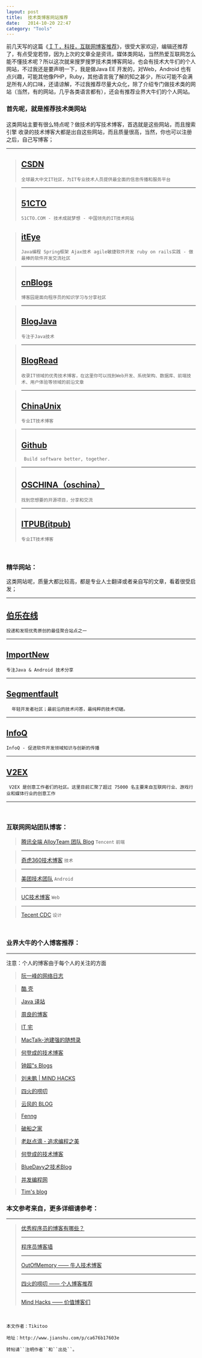 ```yaml
---
layout: post
title:  技术类博客网站推荐
date:   2014-10-20 22:47							
category: "Tools"			
---
```



前几天写的这篇《[ＩＴ，科技，互联网博客推荐](http://www.jianshu.com/p/bb395f0df573)》，很受大家欢迎，编辑还推荐了，有点受宠若惊，因为上次的文章全是资讯，媒体类网站，当然热爱互联网怎么能不懂技术呢？所以这次就来搜罗搜罗技术类博客网站，也会有技术大牛们的个人网站，不过我还是要声明一下，我是做Java EE 开发的，对Web，Android 也有点兴趣，可能其他像PHP，Ruby，其他语言我了解的知之甚少，所以可能不会满足所有人的口味，还请谅解，不过我推荐尽量大众化，除了介绍专门做技术类的网站（当然，有的网站，几乎各类语言都有），还会有推荐业界大牛们的个人网站。

### 首先呢，就是推荐技术类网站
#### 
这类网站主要有很么特点呢？做技术的写技术博客，首选就是这些网站，而且搜索引擎
收录的技术博客大都是出自这些网站，而且质量很高，当然，你也可以注册之后，自己写博客；

----
> [CSDN](http://www.csdn.net/)
> ---
>     全球最大中文IT社区，为IT专业技术人员提供最全面的信息传播和服务平台

> ---
> [51CTO](http://www.51cto.com/)
> ---
>     51CTO.COM - 技术成就梦想 - 中国领先的IT技术网站

> [itEye](http://www.iteye.com/)
> ---
>     Java编程 Spring框架 Ajax技术 agile敏捷软件开发 ruby on rails实践 - 做最棒的软件开发交流社区

> ---
> [cnBlogs](http://www.cnblogs.com/)
> ---
>     博客园是面向程序员的知识学习与分享社区

> ---
> [BlogJava](http://www.blogjava.net/)
> ---
>     专注于Java技术


> ---
> [BlogRead](http://blogread.cn/it/)
> ---
>     收录IT领域的优秀技术博客，在这里你可以找到Web开发、系统架构、数据库、前端技术、用户体验等领域的前沿文章

> ---
> [ChinaUnix](http://blog.chinaunix.net/)
> ---
>     专业IT技术博客

> ---
> [Github](https://github.com/)
> ---
>      Build software better, together.

> ---
> [OSCHINA（oschina）](http://www.oschina.net/)
> ---
>     找到您想要的开源项目，分享和交流

> ---
> [ITPUB(itpub)](http://blog.itpub.net/)
> ---
>     专业IT技术博客
<br />

### 精华网站：

这类网站呢，质量大都比较高，都是专业人士翻译或者亲自写的文章，看着很受启发；

---
[伯乐在线](http://blog.jobbole.com/)   
----
    投递和发现优秀原创的最佳聚合站点之一
---

[ImportNew](http://www.importnew.com/)   
----
    专注Java & Android 技术分享
---

[Segmentfault](http://segmentfault.com/)
---
      年轻开发者社区；最前沿的技术问答，最纯粹的技术切磋。
---

 [InfoQ](http://www.infoq.com/cn/)
 ---
    InfoQ - 促进软件开发领域知识与创新的传播
 ---

[V2EX](http://www.v2ex.com/)
---
     V2EX 是创意工作者们的社区。这里目前汇聚了超过 75000 名主要来自互联网行业、游戏行业和媒体行业的创意工作 
---
<br />

### 互联网网站团队博客：

>  [腾讯全端 AlloyTeam 团队 Blog]()
>  ``Tencent``  ``前端``

> --- 
> [奇虎360技术博客](http://blogs.360.cn/)
>  ``技术``

> --- 
>  [美团技术团队](http://tech.meituan.com/)
>    ``Android``

> --- 
>  [UC技术博客](http://tech.uc.cn/)
> ``Web``

> --- 
> [Tecent CDC]()
>  ``设计``

<br />

### 业界大牛的个人博客推荐：
---
注意：个人的博客由于每个人的关注的方面

> [阮一峰的网络日志](http://www.ruanyifeng.com/blog/)

> [酷 壳](http://coolshell.cn/)

> [Java 译站](http://it.deepinmind.com/)

> [周良的博客](http://www.aips.me/)

> [IT 宅](http://www.itzhai.com/)

> [MacTalk-池建强的随想录](http://macshuo.com/)

> [何登成的技术博客](http://hedengcheng.com/)

> [钟超"s Blogs](http://yes2.me/)

> [刘未鹏 | MIND HACKS](http://mindhacks.cn/)

> [四火的唠叨](http://www.raychase.net/)

> [云风的 BLOG](http://blog.codingnow.com/)

> [Fenng](http://dbanotes.net/)

> [破船之家](http://beyondvincent.com/)

> [老赵点滴 - 追求编程之美](http://blog.zhaojie.me/)

> [何登成的技术博客](http://hedengcheng.com/)

> [BlueDavy之技术Blog](http://bluedavy.me/)

> [并发编程网](http://ifeve.com/)

> [Tim's blog](http://timyang.net/)

 

### 本文参考来自，更多详细请参考：
---

> [优秀程序员的博客有哪些？](http://www.zhihu.com/question/19934502)
> 
> ---
> [程序员博客墙](http://blogwall.us/)
> 
> ---
> [OutOfMemory —— 牛人技术博客](http://ju.outofmemory.cn/best/)
> 
> ---
> [四火的唠叨 —— 个人博客推荐](http://www.raychase.net/resources)
> 
> ---
> [Mind Hacks —— 价值博客们](http://mindhacks.cn/friend-links/)

<br />



    本文作者：Tikitoo

    地址：http://www.jianshu.com/p/ca676b17603e

    转帖请``注明作者``和``出处``。